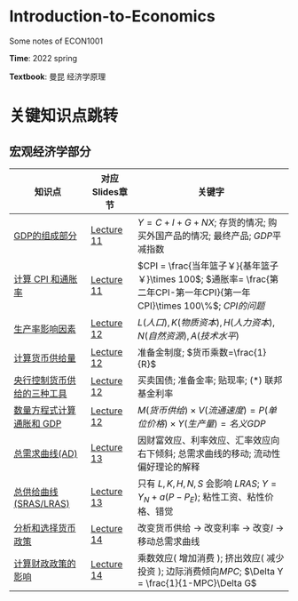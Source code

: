 # Introduction-to-Economics
Some notes of ECON1001

**Time**: 2022 spring

**Textbook**: 曼昆 经济学原理

# 关键知识点跳转
## 宏观经济学部分
| 知识点                                                       | 对应Slides章节                                               | 关键字                                                       |
| ------------------------------------------------------------ | ------------------------------------------------------------ | ------------------------------------------------------------ |
| [GDP的组成部分](https://github.com/skkk256/Introduction-to-Economics/blob/main/%E5%AE%8F%E8%A7%82%E7%BB%8F%E6%B5%8E%E5%AD%A6.md#232-gdp) | [Lecture 11](https://github.com/skkk256/Introduction-to-Economics/raw/main/slides/lecture11.pdf) | $Y=C+I+G+NX$; 存货的情况; 购买外国产品的情况; 最终产品; $GDP$平减指数 |
| [计算 CPI 和通胀率](https://github.com/skkk256/Introduction-to-Economics/blob/main/%E5%AE%8F%E8%A7%82%E7%BB%8F%E6%B5%8E%E5%AD%A6.md#241-%E9%80%9A%E8%B4%A7%E8%86%A8%E8%83%80inflation-%E5%92%8C-%E6%B6%88%E8%B4%B9%E7%89%A9%E4%BB%B7%E6%8C%87%E6%95%B0-consumer-price-index-cpi) | [Lecture 11](https://github.com/skkk256/Introduction-to-Economics/raw/main/slides/lecture11.pdf) | $CPI = \frac{当年篮子￥}{基年篮子￥}\times 100$; $通胀率= \frac{第二年CPI-第一年CPI}{第一年CPI}\times 100\%$; $CPI的问题$ |
| [生产率影响因素](https://github.com/skkk256/Introduction-to-Economics/blob/main/%E5%AE%8F%E8%A7%82%E7%BB%8F%E6%B5%8E%E5%AD%A6.md#251-%E7%94%9F%E4%BA%A7%E7%8E%87productivity) | [Lecture 12](https://github.com/skkk256/Introduction-to-Economics/raw/main/slides/lecture12.pdf) | $L(人口),K(物质资本),H(人力资本),N(自然资源),A(技术水平)$    |
| [计算货币供给量](https://github.com/skkk256/Introduction-to-Economics/blob/main/%E5%AE%8F%E8%A7%82%E7%BB%8F%E6%B5%8E%E5%AD%A6.md#292-%E9%93%B6%E8%A1%8C%E4%B8%8E%E8%B4%A7%E5%B8%81%E4%BE%9B%E7%BB%99) | [Lecture 12](https://github.com/skkk256/Introduction-to-Economics/raw/main/slides/lecture12.pdf) | 准备金制度; $货币乘数=\frac{1}{R}$                           |
| [央行控制货币供给的三种工具](https://github.com/skkk256/Introduction-to-Economics/blob/main/%E5%AE%8F%E8%A7%82%E7%BB%8F%E6%B5%8E%E5%AD%A6.md#293-%E6%8E%A7%E5%88%B6%E8%B4%A7%E5%B8%81%E4%BE%9B%E7%BB%99%E7%9A%84%E4%B8%89%E7%A7%8D%E5%B7%A5%E5%85%B7) | [Lecture 12](https://github.com/skkk256/Introduction-to-Economics/raw/main/slides/lecture12.pdf) | 买卖国债; 准备金率; 贴现率; (*) 联邦基金利率                 |
| [数量方程式计算通胀和 GDP]()                                 | [Lecture 12](https://github.com/skkk256/Introduction-to-Economics/raw/main/slides/lecture12.pdf) | $M(货币供给)\times V(流通速度) = P(单位价格)\times Y(生产量)=名义GDP$ |
| [总需求曲线(AD)]()                         | [Lecture 13](https://github.com/skkk256/Introduction-to-Economics/raw/main/slides/lecture13.pdf) | 因财富效应、利率效应、汇率效应向右下倾斜; 总需求曲线的移动; 流动性偏好理论的解释 |
| [总供给曲线 (SRAS/LRAS)]()                | [Lecture 13](https://github.com/skkk256/Introduction-to-Economics/raw/main/slides/lecture13.pdf) | 只有 $L,K,H,N,S$ 会影响 $LRAS$; $Y= Y_{N} + a(P-P_{E})$; 粘性工资、粘性价格、错觉 |
| [分析和选择货币政策]()              | [Lecture 14](https://github.com/skkk256/Introduction-to-Economics/raw/main/slides/lecture14.pdf) | 改变货币供给 $\to$ 改变利率 $\to$ 改变$I$ $\to$ 移动总需求曲线 |
| [计算财政政策的影响]()                                       | [Lecture 14](https://github.com/skkk256/Introduction-to-Economics/raw/main/slides/lecture14.pdf) | 乘数效应( 增加消费 ); 挤出效应( 减少投资 ); 边际消费倾向$MPC$; $\Delta Y = \frac{1}{1-MPC}\Delta G$ |
